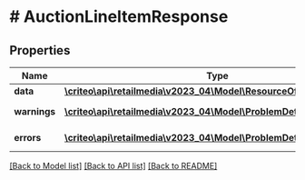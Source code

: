 # # AuctionLineItemResponse

## Properties

Name | Type | Description | Notes
------------ | ------------- | ------------- | -------------
**data** | [**\criteo\api\retailmedia\v2023_04\Model\ResourceOfAuctionLineItem**](ResourceOfAuctionLineItem.md) |  | [optional]
**warnings** | [**\criteo\api\retailmedia\v2023_04\Model\ProblemDetails[]**](ProblemDetails.md) |  | [optional] [readonly]
**errors** | [**\criteo\api\retailmedia\v2023_04\Model\ProblemDetails[]**](ProblemDetails.md) |  | [optional] [readonly]

[[Back to Model list]](../../README.md#models) [[Back to API list]](../../README.md#endpoints) [[Back to README]](../../README.md)
